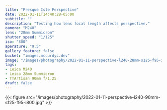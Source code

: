 ```yaml
---
title: "Presque Isle Perspective"
date: 2022-01-11T14:40:28-05:00
subtitle: ""
description: "Testing how lens focal length affects perspective."
camera: "M240"
lens: "28mm Summicron"
shutter_speed: "1/125"
iso: "800"
aperature: "9.5"
gallery_feature: false
bucket: "images.mccurdyc.dev"
image: "/images/photography/2022-01-11-perspective-l240-28mm-s125-f95-i800.jpg"
tags:
- Leica M240
- Leica 28mm Summicron
- TTArtisan 90mm f/1.25
draft: false
---
```


{{< figure src="/images/photography/2022-01-11-perspective-l240-90mm-s125-f95-i800.jpg" >}}
